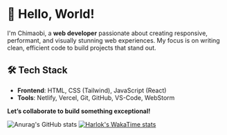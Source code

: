 # 👋 Hello, World!  

I'm Chimaobi, a **web developer** passionate about creating responsive, performant, and visually stunning web experiences. My focus is on writing clean, efficient code to build projects that stand out.  

## 🛠 Tech Stack  
- **Frontend**: HTML, CSS (Tailwind), JavaScript (React)  
- **Tools**: Netlify, Vercel, Git, GitHub, VS-Code, WebStorm 

**Let’s collaborate to build something exceptional!**

![Anurag's GitHub stats](https://github-readme-stats.vercel.app/api?username=icekingroyale&show_icons=true&theme=dark)
[![Harlok's WakaTime stats](https://github-readme-stats.vercel.app/api/wakatime?username=icekingroyale)](https://github.com/anuraghazra/github-readme-stats)
